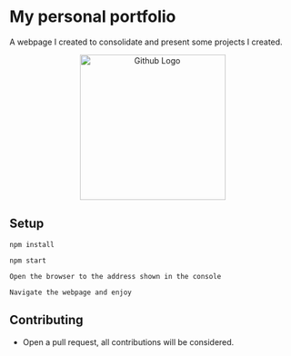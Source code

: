 # My personal portfolio

A webpage I created to consolidate and present some projects I created.

<p align="center">
  <img src="https://assets-cdn.github.com/images/modules/logos_page/GitHub-Mark.png" width="256" title="Github Logo">
</p>

## Setup

```
npm install
```
```
npm start
```
```
Open the browser to the address shown in the console
```
```
Navigate the webpage and enjoy
```

## Contributing

* Open a pull request, all contributions will be considered.
